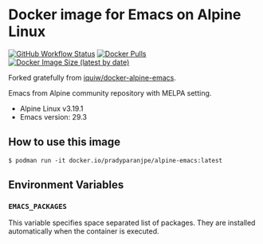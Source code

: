 # Docker image for Emacs on Alpine Linux

[![GitHub Workflow Status](https://github.com/pradyparanjpe/docker-alpine-emacs/actions/workflows/docker.yml/badge.svg)](https://github.com/pradyparanjpe/docker-alpine-emacs/actions/workflows/docker.yml)
[![Docker Pulls](https://img.shields.io/docker/pulls/pradyparanjpe/alpine-emacs)](https://hub.docker.com/r/pradyparanjpe/alpine-emacs/)
[![Docker Image Size (latest by date)](https://img.shields.io/docker/image-size/pradyparanjpe/alpine-emacs)](https://hub.docker.com/r/pradyparanjpe/alpine-emacs/)

Forked gratefully from [iquiw/docker-alpine-emacs](https://github.com/iquiw/docker-alpine-emacs).

Emacs from Alpine community repository with MELPA setting.

* Alpine Linux v3.19.1
* Emacs version: 29.3

## How to use this image

```console
$ podman run -it docker.io/pradyparanjpe/alpine-emacs:latest
```

## Environment Variables

### `EMACS_PACKAGES`

This variable specifies space separated list of packages.
They are installed automatically when the container is executed.
